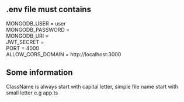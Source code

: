 ## .env file must contains

MONGODB_USER = user                                                                                                                    
MONGODB_PASSWORD =                                                                                                                    
MONGODB_URI =                                                                                                                    
JWT_SECRET =                                                                                                                  
PORT = 4000                                                                                                                  
ALLOW_CORS_DOMAIN = http://localhost:3000                                                                                   

## Some information                                                            
ClassName is always start with capital letter, simple file name start with small letter e.g app.ts